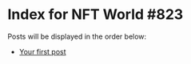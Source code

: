 # Index for NFT World #823
Posts will be displayed in the order below:

- [Your first post](./001-first.md)

